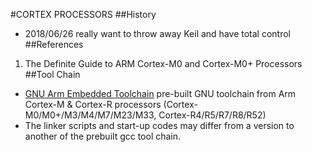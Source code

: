 #CORTEX PROCESSORS
##History
* 2018/06/26 really want to throw away Keil and have total control
##References
1. The Definite Guide to ARM Cortex-M0 and Cortex-M0+ Processors
##Tool Chain
* [GNU Arm Embedded Toolchain](https://launchpad.net/gcc-arm-embedded) pre-built GNU toolchain from Arm Cortex-M & Cortex-R processors (Cortex-M0/M0+/M3/M4/M7/M23/M33, Cortex-R4/R5/R7/R8/R52)
* The linker scripts and start-up codes may differ from a version to another of the prebuilt gcc tool chain.
